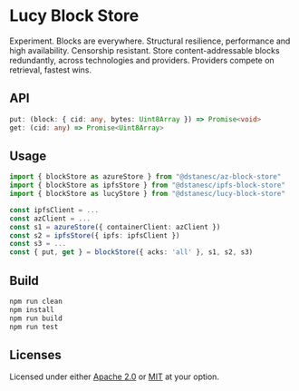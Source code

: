 # Lucy Block Store

Experiment. Blocks are everywhere. Structural resilience, performance and high availability. Censorship resistant. Store content-addressable blocks redundantly, across technologies and providers. Providers compete on retrieval, fastest wins.

## API

```ts
put: (block: { cid: any, bytes: Uint8Array }) => Promise<void>
get: (cid: any) => Promise<Uint8Array>
```

## Usage

```ts
import { blockStore as azureStore } from "@dstanesc/az-block-store"
import { blockStore as ipfsStore } from "@dstanesc/ipfs-block-store"
import { blockStore as lucyStore } from "@dstanesc/lucy-block-store"

const ipfsClient = ...
const azClient = ...
const s1 = azureStore({ containerClient: azClient })
const s2 = ipfsStore({ ipfs: ipfsClient })
const s3 = ...
const { put, get } = blockStore({ acks: 'all' }, s1, s2, s3)
```

## Build

```sh
npm run clean
npm install
npm run build
npm run test
```

## Licenses

Licensed under either [Apache 2.0](http://opensource.org/licenses/MIT) or [MIT](http://opensource.org/licenses/MIT) at your option.
